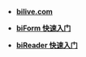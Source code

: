 - [**bilive.com**](https://www.bilive.com)

- [**biForm 快速入门**](guides/biform_quickstart)

- [**biReader 快速入门**](bireader_quickstart/main)

